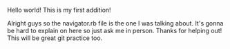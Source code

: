 Hello world! This is my first addition!

Alright guys so the navigator.rb file is the one I was talking about. It's gonna be hard to explain on here so just ask me in person. Thanks for helping out! This will be great git practice too.
